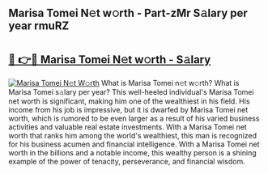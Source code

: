 ## Marisa Tomei N𝚎t w𝚘rth - Part-zMr S𝚊lary per year rmuRZ

# <h2><a href="http://gc00sx.nevu.top/?p=Marisa+Tomei">🔗 👉🔴 Marisa Tomei N𝚎t w𝚘rth - S𝚊lary</a></h2>

[![Marisa Tomei N𝚎t W𝚘rth](https://i.imgur.com/Oavwk0R.jpeg)](http://gc00sx.nevu.top/?p=Marisa+Tomei)
What is Marisa Tomei n𝚎t w𝚘rth? What is Marisa Tomei s𝚊lary per year?
This well-heeled individual's Marisa Tomei net worth is significant, making him one of the wealthiest in his field. His income from his job is impressive, but it is dwarfed by Marisa Tomei net worth, which is rumored to be even larger as a result of his varied business activities and valuable real estate investments. With a Marisa Tomei net worth that ranks him among the world's wealthiest, this man is recognized for his business acumen and financial intelligence. With a Marisa Tomei net worth in the billions and a notable income, this wealthy person is a shining example of the power of tenacity, perseverance, and financial wisdom.
